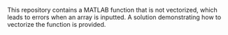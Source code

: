 This repository contains a MATLAB function that is not vectorized, which leads to errors when an array is inputted. A solution demonstrating how to vectorize the function is provided.